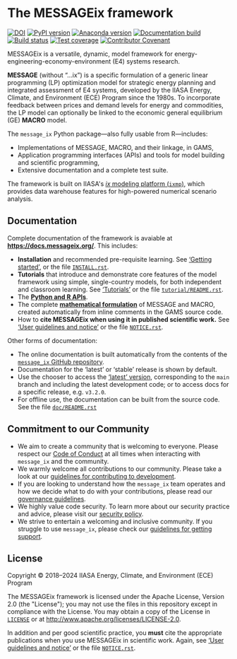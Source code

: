 # The MESSAGEix framework

[![DOI](https://zenodo.org/badge/DOI/10.5281/zenodo.4005684.svg)](https://doi.org/10.5281/zenodo.4005684)
[![PyPI version](https://img.shields.io/pypi/v/message_ix.svg)](https://pypi.python.org/pypi/message_ix/)
[![Anaconda version](https://img.shields.io/conda/vn/conda-forge/message-ix)](https://anaconda.org/conda-forge/message-ix)
[![Documentation build](https://readthedocs.com/projects/iiasa-energy-program-message-ix/badge/?version=stable)](https://docs.messageix.org/en/stable/)
[![Build status](https://github.com/iiasa/message_ix/actions/workflows/pytest.yaml/badge.svg)](https://github.com/iiasa/message_ix/actions/workflows/pytest.yaml)
[![Test coverage](https://codecov.io/gh/iiasa/message_ix/branch/main/graph/badge.svg)](https://codecov.io/gh/iiasa/message_ix)
[![Contributor Covenant](https://img.shields.io/badge/Contributor%20Covenant-2.1-4baaaa.svg)](CODE_OF_CONDUCT.md) 


MESSAGEix is a versatile, dynamic, model framework for energy-engineering-economy-environment (E4) systems research.

**MESSAGE** (without “…ix”) is a specific formulation of a generic linear programming (LP) optimization model for strategic energy planning and integrated assessment of E4 systems, developed by the IIASA Energy, Climate, and Environment (ECE) Program since the 1980s.
To incorporate feedback between prices and demand levels for energy and commodities, the LP model can optionally be linked to the economic general equilibrium (GE) **MACRO** model.

The `message_ix` Python package—also fully usable from R—includes:

- Implementations of MESSAGE, MACRO, and their linkage, in GAMS,
- Application programming interfaces (APIs) and tools for model building and scientific programming,
- Extensive documentation and a complete test suite.

The framework is built on IIASA's [*ix* modeling platform (`ixmp`)](https://github.com/iiasa/ixmp), which provides data warehouse features for high-powered numerical scenario analysis.

## Documentation

Complete documentation of the framework is avaiable at **https://docs.messageix.org/**.
This includes:

- **Installation** and recommended pre-requisite learning.
  See [‘Getting started’](https://docs.messageix.org/en/stable/#getting-started), or the file [`INSTALL.rst`](INSTALL.rst).
- **Tutorials** that introduce and demonstrate core features of the model framework using simple, single-country models, for both independent and classroom learning.
  See [‘Tutorials’](https://docs.messageix.org/en/stable/tutorials.html) or the file  [`tutorial/README.rst`](tutorial/README.rst).
- The [**Python and R APIs**](https://docs.messageix.org/en/stable/api.html).
- The complete [**mathematical formulation**](https://docs.messageix.org/#mathematical-specification) of MESSAGE and MACRO, created automatically from inline comments in the GAMS source code.
- How to **cite MESSAGEix when using it in published scientific work.**
  See [‘User guidelines and notice’](https://docs.messageix.org/en/stable/notice.html) or the file [`NOTICE.rst`](NOTICE.rst).

Other forms of documentation:

- The online documentation is built automatically from the contents of the
[`message_ix` GitHub repository](https://github.com/iiasa/messag_ix).
- Documentation for the ‘latest’ or ‘stable’ release is shown by default.
- Use the chooser to access the [‘latest’ version](https://docs.messageix.org/en/latest/), corresponding to the ``main`` branch and including the latest development code; or to access docs for a specific release, e.g. `v3.2.0`.
- For offline use, the documentation can be built from the source code.
  See the file [`doc/README.rst`](doc/README.rst)

## Commitment to our Community

- We aim to create a community that is welcoming to everyone. Please respect our [Code of Conduct](CODE_OF_CONDUCT.md) at all times when interacting with `message_ix` and the community.
- We warmly welcome all contributions to our community. Please take a look at our [guidelines for contributing to development](https://docs.messageix.org/en/latest/contributing.html).
- If you are looking to understand how the `message_ix` team operates and how we decide what to do with your contributions, please read our [governance guidelines](GOVERNANCE.md).
- We highly value code security. To learn more about our security practice and advice, please visit our [security policy](.github/SECURITY.md).
- We strive to entertain a welcoming and inclusive community. If you struggle to use `message_ix`, please check our [guidelines for getting support](SUPPORT.md).

## License

Copyright © 2018–2024 IIASA Energy, Climate, and Environment (ECE) Program

The MESSAGEix framework is licensed under the Apache License, Version 2.0 (the "License"); you may not use the files in this repository except in compliance with the License. You may obtain a copy of the License in [`LICENSE`](LICENSE) or at <http://www.apache.org/licenses/LICENSE-2.0>.

In addition and per good scientific practice, you **must** cite the appropriate publications when you use MESSAGEix in scientific work.
Again, see [‘User guidelines and notice’](https://docs.messageix.org/en/stable/notice.html) or the file [`NOTICE.rst`](NOTICE.rst).
